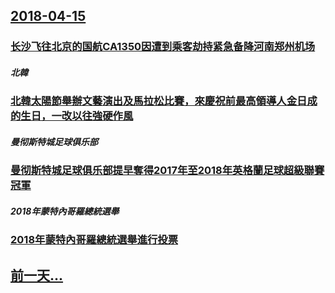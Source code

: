 ## [2018-04-15](/zh/news/2018/04/15/index.md)

### [长沙飞往北京的国航CA1350因遭到乘客劫持紧急备降河南郑州机场 ](/zh/news/2018/04/15/长沙飞往北京的国航CA1350因遭到乘客劫持紧急备降河南郑州机场.md)
##### 北韓
### [北韓太陽節舉辦文藝演出及馬拉松比賽，來慶祝前最高領導人金日成的生日，一改以往強硬作風 ](/zh/news/2018/04/15/北韓太陽節舉辦文藝演出及馬拉松比賽-來慶祝前最高領導人金日成的生日-一改以往強硬作風.md)
##### 曼彻斯特城足球俱乐部
### [曼彻斯特城足球俱乐部提早奪得2017年至2018年英格蘭足球超級聯賽冠軍 ](/zh/news/2018/04/15/曼彻斯特城足球俱乐部提早奪得2017年至2018年英格蘭足球超級聯賽冠軍.md)
##### 2018年蒙特內哥羅總統選舉
### [2018年蒙特內哥羅總統選舉進行投票 ](/zh/news/2018/04/15/2018年蒙特內哥羅總統選舉進行投票.md)
## [前一天...](/zh/news/2018/04/14/index.md)

